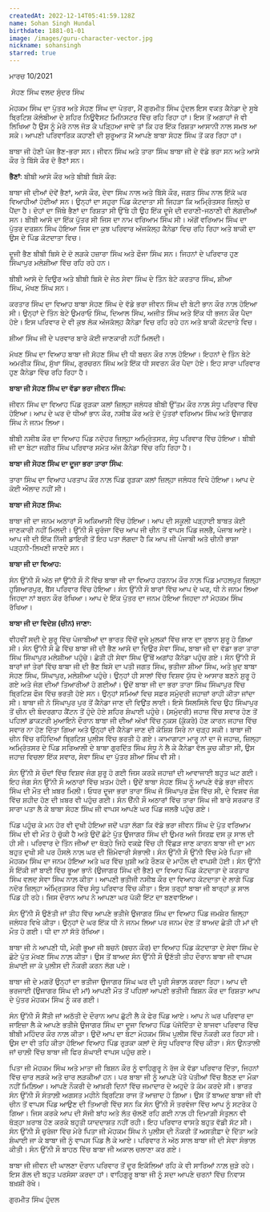 ```yaml
---
createdAt: 2022-12-14T05:41:59.128Z
name: Sohan Singh Hundal
birthdate: 1881-01-01
image: /images/guru-character-vector.jpg
nickname: sohansingh
starred: true
---
```

ਮਾਰਚ 10/2021

 ਸੋਹਣ ਸਿੰਘ ਵਲਦ ਸੁੰਦਰ ਸਿੰਘ

ਮੋਹਕਮ ਸਿੰਘ ਦਾ ਪੁੱਤਰ ਅਤੇ ਸੋਹਣ ਸਿੰਘ ਦਾ ਪੋਤਰਾ, ਮੈਂ ਗੁਰਮੀਤ ਸਿੰਘ ਹੁੰਦਲ ਇਸ ਵਕਤ ਕੈਨੇਡਾ ਦੇ ਸੂਬੇ ਬ੍ਰਿਟਿਸ਼ ਕੋਲੰਬੀਆ ਦੇ ਸ਼ਹਿਰ ਨਿਊਵੈਸਟ ਮਿਨਿਸਟਰ ਵਿੱਚ ਰਹਿ ਰਿਹਾ ਹਾਂ। ਇਸ ਤੋਂ ਅਗਾਹਾਂ ਜੋ ਵੀ ਲਿਖਿਆ ਹੈ ਉਸ ਨੂੰ ਮੇਰੇ ਨਾਲ ਜੋੜ ਕੇ ਪੜ੍ਹਿਆ ਜਾਵੇ ਤਾਂ ਕਿ ਹਰ ਇੱਕ ਰਿਸ਼ਤਾ ਆਸਾਨੀ ਨਾਲ ਸਮਝ ਆ ਸਕੇ। ਆਪਣੀ ਪਰਿਵਾਰਿਕ ਕਹਾਣੀ ਦੀ ਸ਼ੁਰੂਆਤ ਮੈਂ ਆਪਣੇ ਬਾਬਾ ਸੋਹਣ ਸਿੰਘ ਤੋਂ ਕਰ ਰਿਹਾ ਹਾਂ।

ਬਾਬਾ ਜੀ ਹੋਣੀ ਪੰਜ ਭੈਣ-ਭਰਾ ਸਨ। ਜੀਵਨ ਸਿੰਘ ਅਤੇ ਤਾਰਾ ਸਿੰਘ ਬਾਬਾ ਜੀ ਦੇ ਵੱਡੇ ਭਰਾ ਸਨ ਅਤੇ ਆਸੋ ਕੌਰ ਤੇ ਬਿੱਸੋ ਕੌਰ ਦੋ ਭੈਣਾਂ ਸਨ। 

**ਭੈਣਾਂ**: ਬੀਬੀ ਆਸੋ ਕੌਰ ਅਤੇ ਬੀਬੀ ਬਿਸੋ ਕੌਰ:

ਬਾਬਾ ਜੀ ਦੀਆਂ ਦੋਵੇਂ ਭੈਣਾਂ, ਆਸੋ ਕੌਰ, ਦੇਵਾ ਸਿੰਘ ਨਾਲ ਅਤੇ ਬਿੱਸੋ ਕੌਰ, ਜਗਤ ਸਿੰਘ ਨਾਲ ਇੱਕੋ ਘਰ ਵਿਆਹੀਆਂ ਹੋਈਆਂ ਸਨ। ਉਨ੍ਹਾਂ ਦਾ ਸਹੁਰਾ ਪਿੰਡ ਕੋਟਦਾਤਾ ਸੀ ਜਿਹੜਾ ਕਿ ਅਮ੍ਰਿੰਤਸਰ ਜ਼ਿਲ੍ਹੇ ਚ ਪੈਂਦਾ ਹੈ। ਦੋਹਾਂ ਦਾ ਜਿੱਥੇ ਭੈਣਾਂ ਦਾ ਰਿਸ਼ਤਾ ਸੀ ਉੱਥੇ ਹੀ ਉਹ ਇੱਕ ਦੂਜੇ ਦੀ ਦਰਾਣੀ-ਜਠਾਣੀ ਵੀ ਲੱਗਦੀਆਂ ਸਨ। ਬੀਬੀ ਆਸੋ ਦਾ ਇੱਕ ਪੁੱਤਰ ਸੀ ਜਿਸ ਦਾ ਨਾਮ ਵਰਿਆਮ ਸਿੰਘ ਸੀ। ਅੱਗੋਂ ਵਰਿਆਮ ਸਿੰਘ ਦਾ ਪੁੱਤਰ ਦਰਸ਼ਨ ਸਿੰਘ ਹੋਇਆ ਜਿਸ ਦਾ ਕੁਝ ਪਰਿਵਾਰ ਅੱਜਕੱਲ੍ਹ ਕੈਨੇਡਾ ਵਿਚ ਰਹਿ ਰਿਹਾ ਅਤੇ ਬਾਕੀ ਦਾ ਉਸ ਦੇ ਪਿੰਡ ਕੋਟਦਾਤਾ ਵਿਚ। 

ਦੂਜੀ ਭੈਣ ਬੀਬੀ ਬਿਸੋ ਦੇ ਦੋ ਲੜਕੇ ਹਜ਼ਾਰਾ ਸਿੰਘ ਅਤੇ ਫੌਜਾ ਸਿੰਘ ਸਨ। ਜਿਹਨਾਂ ਦੇ ਪਰਿਵਾਰ ਹੁਣ ਸਿੰਘਾਪੁਰ ਮਲੇਸ਼ੀਆ ਵਿੱਚ ਰਹਿ ਰਹੇ ਹਨ। 

ਬੀਬੀ ਆਸੋ ਦੇ ਦਿਉਰ ਅਤੇ ਬੀਬੀ ਬਿਸੋ ਦੇ ਜੇਠ ਸੇਵਾ ਸਿੰਘ ਦੇ ਤਿੰਨ ਬੇਟੇ ਕਰਤਾਰ ਸਿੰਘ, ਸ਼ੀਆ ਸਿੰਘ, ਮੱਖਣ ਸਿੰਘ ਸਨ।

ਕਰਤਾਰ ਸਿੰਘ ਦਾ ਵਿਆਹ ਬਾਬਾ ਸੋਹਣ ਸਿੰਘ ਦੇ ਵੱਡੇ ਭਰਾ ਜੀਵਨ ਸਿੰਘ ਦੀ ਬੇਟੀ ਭਾਨ ਕੌਰ ਨਾਲ਼ ਹੋਇਆ ਸੀ। ਉਨ੍ਹਾਂ ਦੇ ਤਿੰਨ ਬੇਟੇ ਉਮਰਾਓ ਸਿੰਘ, ਦਿਆਲ ਸਿੰਘ, ਅਜੀਤ ਸਿੰਘ ਅਤੇ ਇੱਕ ਧੀ ਭਜਨ ਕੌਰ ਪੈਦਾ ਹੋਏ। ਇਸ ਪਰਿਵਾਰ ਦੇ ਵੀ ਕੁਝ ਲੋਕ ਅੱਜਕੱਲ੍ਹ ਕੈਨੇਡਾ ਵਿਚ ਰਹਿ ਰਹੇ ਹਨ ਅਤੇ ਬਾਕੀ ਕੋਟਦਾਤੇ ਵਿਚ।

ਸ਼ੀਆ ਸਿੰਘ ਜੀ ਦੇ ਪਰਵਾਰ ਬਾਰੇ ਕੋਈ ਜਾਣਕਾਰੀ ਨਹੀਂ ਮਿਲਦੀ। 

ਮੱਖਣ ਸਿੰਘ ਦਾ ਵਿਆਹ ਬਾਬਾ ਜੀ ਸੋਹਣ ਸਿੰਘ ਦੀ ਧੀ ਬਚਨ ਕੌਰ ਨਾਲ਼ ਹੋਇਆ। ਇਹਨਾਂ ਦੇ ਤਿੰਨ ਬੇਟੇ ਅਮਰੀਕ ਸਿੰਘ, ਸੁੱਖਾ ਸਿੰਘ, ਗੁਰਚਰਨ ਸਿੰਘ ਅਤੇ ਇੱਕ ਧੀ ਸਵਰਨ ਕੌਰ ਪੈਦਾ ਹੋਏ। ਇਹ ਸਾਰਾ ਪਰਿਵਾਰ ਹੁਣ ਕੈਨੇਡਾ ਵਿੱਚ ਰਹਿ ਰਿਹਾ ਹੈ।  

**ਬਾਬਾ ਜੀ ਸੋਹਣ ਸਿੰਘ ਦਾ ਵੱਡਾ ਭਰਾ ਜੀਵਨ ਸਿੰਘ:** 

ਜੀਵਨ ਸਿੰਘ ਦਾ ਵਿਆਹ ਪਿੰਡ ਰੁੜਕਾ ਕਲਾਂ ਜ਼ਿਲ੍ਹਾ ਜਲੰਧਰ ਬੀਬੀ ਉੱਤਮ ਕੌਰ ਨਾਲ਼ ਸੰਧੂ ਪਰਿਵਾਰ ਵਿੱਚ ਹੋਇਆ। ਆਪ ਦੇ ਘਰ ਦੋ ਧੀਆਂ ਭਾਨ ਕੌਰ, ਨਸੀਬ ਕੌਰ ਅਤੇ ਦੋ ਪੁੱਤਰਾਂ ਵਰਿਆਮ ਸਿੰਘ ਅਤੇ ਉਜਾਗਰ ਸਿੰਘ ਨੇ ਜਨਮ ਲਿਆ। 

ਬੀਬੀ ਨਸੀਬ ਕੌਰ ਦਾ ਵਿਆਹ ਪਿੰਡ ਨਦੋਹਰ ਜ਼ਿਲ੍ਹਾ ਅਮ੍ਰਿੰਤਸਰ, ਸੰਧੂ ਪਰਿਵਾਰ ਵਿੱਚ ਹੋਇਆ। ਬੀਬੀ ਜੀ ਦਾ ਬੇਟਾ ਜਗੀਰ ਸਿੰਘ ਪਰਿਵਾਰ ਸਮੇਤ ਅੱਜ ਕੈਨੇਡਾ ਵਿੱਚ ਰਹਿ ਰਿਹਾ ਹੈ। 

**ਬਾਬਾ ਜੀ ਸੋਹਣ ਸਿੰਘ ਦਾ ਦੂਜਾ ਭਰਾ ਤਾਰਾ ਸਿੰਘ**: 

ਤਾਰਾ ਸਿੰਘ ਦਾ ਵਿਆਹ ਪਰਤਾਪ ਕੌਰ ਨਾਲ਼ ਪਿੰਡ ਰੁੜਕਾ ਕਲਾਂ ਜ਼ਿਲ੍ਹਾ ਜਲੰਧਰ ਵਿਖੇ ਹੋਇਆ। ਆਪ ਦੇ ਕੋਈ ਔਲਾਦ ਨਹੀਂ ਸੀ। 

**ਬਾਬਾ ਜੀ ਸੋਹਣ ਸਿੰਘ:** 

ਬਾਬਾ ਜੀ ਦਾ ਜਨਮ ਅਠਾਰਾਂ ਸੌ ਅਕਿਆਸੀ ਵਿੱਚ ਹੋਇਆ। ਆਪ ਦੀ ਸਕੂਲੀ ਪੜ੍ਹਾਈ ਬਾਬਤ ਕੋਈ ਜਾਣਕਾਰੀ ਨਹੀਂ ਮਿਲਦੀ। ਉੱਨੀ ਸੌ ਚੁਰੰਜਾ ਵਿੱਚ ਆਪ ਜੀ ਚੀਨ ਤੋਂ ਵਾਪਸ ਪਿੰਡ ਜਲਭੈ, ਪੰਜਾਬ ਆਏ। ਆਪ ਜੀ ਦੀ ਇੱਕ ਨਿੱਜੀ ਡਾਇਰੀ ਤੋਂ ਇਹ ਪਤਾ ਲੱਗਦਾ ਹੈ ਕਿ ਆਪ ਜੀ ਪੰਜਾਬੀ ਅਤੇ ਚੀਨੀ ਭਾਸ਼ਾ ਪੜ੍ਹਨੀ-ਲਿਖਣੀ ਜਾਣਦੇ ਸਨ। 

**ਬਾਬਾ ਜੀ ਦਾ ਵਿਆਹ:** 

ਸੰਨ ਉੱਨੀ ਸੌ ਅੱਠ ਜਾਂ ਉੱਨੀ ਸੌ ਨੌਂ ਵਿੱਚ ਬਾਬਾ ਜੀ ਦਾ ਵਿਆਹ ਹਰਨਾਮ ਕੌਰ ਨਾਲ਼ ਪਿੰਡ ਮਾਹਲਪੁਰ ਜ਼ਿਲ੍ਹਾ ਹੁਸ਼ਿਆਰਪੁਰ, ਬੈਂਸ ਪਰਿਵਾਰ ਵਿੱਚ ਹੋਇਆ। ਸੰਨ ਉੱਨੀ ਸੌ ਬਾਰਾਂ ਵਿੱਚ ਆਪ ਦੇ ਘਰ, ਧੀ ਨੇ ਜਨਮ ਲਿਆ ਜਿਹਦਾ ਨਾਂ ਬਚਨ ਕੌਰ ਰੱਖਿਆ। ਆਪ ਦੇ ਇੱਕ ਪੁੱਤਰ ਦਾ ਜਨਮ ਹੋਇਆ ਜਿਹਦਾ ਨਾਂ ਮੋਹਕਮ ਸਿੰਘ ਰੱਖਿਆ। 

**ਬਾਬਾ ਜੀ ਦਾ ਵਿਦੇਸ਼ (ਚੀਨ) ਜਾਣਾ:** 

ਵੀਹਵੀਂ ਸਦੀ ਦੇ ਸ਼ੁਰੂ ਵਿੱਚ ਪੰਜਾਬੀਆਂ ਦਾ ਭਾਰਤ ਵਿੱਚੋਂ ਦੂਜੇ ਮੁਲਕਾਂ ਵਿੱਚ ਜਾਣ ਦਾ ਰੁਝਾਨ ਸ਼ੁਰੂ ਹੋ ਗਿਆ ਸੀ। ਸੰਨ ਉੱਨੀ ਸੌ ਛੇ ਵਿੱਚ ਬਾਬਾ ਜੀ ਦੀ ਭੈਣ ਆਸੋ ਦਾ ਦਿਉਰ ਸੇਵਾ ਸਿੰਘ, ਬਾਬਾ ਜੀ ਦਾ ਵੱਡਾ ਭਰਾ ਤਾਰਾ ਸਿੰਘ ਸਿੰਘਾਪੁਰ ਮਲੇਸ਼ੀਆ ਪਹੁੰਚੇ। ਛੇਤੀ ਹੀ ਸੇਵਾ ਸਿੰਘ ਉੱਥੋਂ ਅਗਾਂਹ ਕੈਨੇਡਾ ਪਹੁੰਚ ਗਏ। ਸੰਨ ਉੱਨੀ ਸੌ ਬਾਰਾਂ ਜਾਂ ਤੇਰਾਂ ਵਿੱਚ ਬਾਬਾ ਜੀ ਦੀ ਭੈਣ ਬਿਸੋ ਦਾ ਪਤੀ ਜਗਤ ਸਿੰਘ, ਭਤੀਜਾ ਸ਼ੀਆ ਸਿੰਘ, ਅਤੇ ਖ਼ੁਦ ਬਾਬਾ ਸੋਹਣ ਸਿੰਘ, ਸਿੰਘਾਪੁਰ, ਮਲੇਸ਼ੀਆ ਪਹੁੰਚੇ। ਉਨ੍ਹਾਂ ਹੀ ਸਾਲਾਂ ਵਿੱਚ ਵਿਸ਼ਵ ਯੁੱਧ ਦੇ ਆਸਾਰ ਬਣਨੇ ਸ਼ੁਰੂ ਹੋ ਗਏ ਅਤੇ ਜੰਗ ਦੀਆਂ ਤਿਆਰੀਆਂ ਹੋ ਗਈਆਂ। ਉਦੋਂ ਬਾਬਾ ਜੀ ਦਾ ਭਰਾ ਤਾਰਾ ਸਿੰਘ ਸਿੰਘਾਪੁਰ ਵਿੱਚ ਬ੍ਰਿਟਿਸ਼ ਫੌਜ ਵਿੱਚ ਭਰਤੀ ਹੋਏ ਸਨ। ਉਨ੍ਹਾਂ ਸਮਿਆਂ ਵਿਚ ਸਫ਼ਰ ਸਮੁੰਦਰੀ ਜਹਾਜ਼ਾਂ ਰਾਹੀ ਕੀਤਾ ਜਾਂਦਾ ਸੀ। ਬਾਬਾ ਜੀ ਨੇ ਸਿੰਘਾਪੁਰ ਪੁਰ ਤੋਂ ਕੈਨੇਡਾ ਜਾਣ ਦੀ ਵਿਉਂਤ ਲਾਈ। ਇਸੇ ਸਿਲਸਿਲੇ ਵਿਚ ਉਹ ਸਿੰਘਾਪੁਰ ਤੋਂ ਚੀਨ ਦੀ ਬੰਦਰਗਾਹ ਕੈਂਟਨ ਤੋਂ ਹੁੰਦੇ ਹੋਏ ਸ਼ਹਿਰ ਸ਼ੰਘਾਈ ਪਹੁੰਚੇ। (ਸਮੁੰਦਰੀ) ਜਹਾਜ਼ ਵਿੱਚ ਸਵਾਰ ਹੋਣ ਤੋਂ ਪਹਿਲਾਂ ਡਾਕਟਰੀ ਮੁਆਇਨੇ ਦੌਰਾਨ ਬਾਬਾ ਜੀ ਦੀਆਂ ਅੱਖਾਂ ਵਿੱਚ ਨੁਕਸ (ਕੁੱਕਰੇ) ਹੋਣ ਕਾਰਨ ਜਹਾਜ਼ ਵਿੱਚ ਸਵਾਰ ਨਾ ਹੋਣ ਦਿੱਤਾ ਗਿਆ ਅਤੇ ਉਨ੍ਹਾਂ ਦੀ ਕੈਨੇਡਾ ਜਾਣ ਦੀ ਕੋਸ਼ਿਸ਼ ਸਿਰੇ ਨਾ ਚੜ੍ਹ ਸਕੀ। ਬਾਬਾ ਜੀ ਚੀਨ ਵਿੱਚ ਰਹਿੰਦਿਆਂ ਬ੍ਰਿਟਿਸ਼ ਪੁਲੀਸ ਵਿੱਚ ਭਰਤੀ ਹੋ ਗਏ। ਕਾਮਾਗਾਟਾ ਮਾਰੂ ਨਾਂ ਦਾ ਜੋ ਜਹਾਜ਼, ਜ਼ਿਲ੍ਹਾ ਅਮ੍ਰਿੰਤਸਰ ਦੇ ਪਿੰਡ ਸਰਿਆਲੀ ਦੇ ਬਾਬਾ ਗੁਰਦਿੱਤ ਸਿੰਘ ਸੰਧੂ ਨੇ ਲੈ ਕੇ ਕੈਨੇਡਾ ਵੱਲ ਕੂਚ ਕੀਤਾ ਸੀ, ਉਸ ਜਹਾਜ਼ ਵਿਚਲਾ ਇੱਕ ਸਵਾਰ, ਸੇਵਾ ਸਿੰਘ ਦਾ ਪੁੱਤਰ ਸ਼ੀਆ ਸਿੰਘ ਵੀ ਸੀ।

ਸੰਨ ਉੱਨੀ ਸੋ ਚੌਦਾਂ ਵਿੱਚ ਵਿਸ਼ਵ ਜੰਗ ਸ਼ੁਰੂ ਹੋ ਗਈ ਜਿਸ ਕਰਕੇ ਜਹਾਜ਼ਾਂ ਦੀ ਆਵਾਜਾਈ ਬਹੁਤ ਘਟ ਗਈ। ਇਹ ਜੰਗ ਸੰਨ ਉੱਨੀ ਸੌ ਅਠਾਰਾਂ ਵਿੱਚ ਖ਼ਤਮ ਹੋਈ। ਉਦੋਂ ਬਾਬਾ ਸੋਹਣ ਸਿੰਘ ਨੂੰ ਆਪਣੇ ਵੱਡੇ ਭਰਾ ਜੀਵਨ ਸਿੰਘ ਦੀ ਮੌਤ ਦੀ ਖ਼ਬਰ ਮਿਲ਼ੀ। ਓਧਰ ਦੂਜਾ ਭਰਾ ਤਾਰਾ ਸਿੰਘ ਜੋ ਸਿੰਘਾਪੁਰ ਫ਼ੌਜ ਵਿੱਚ ਸੀ, ਦੇ ਵਿਸ਼ਵ ਜੰਗ ਵਿੱਚ ਸ਼ਹੀਦ ਹੋਣ ਦੀ ਖ਼ਬਰ ਵੀ ਪਹੁੰਚ ਗਈ। ਸੰਨ ੳੱਨੀ ਸੌ ਅਠਾਰਾਂ ਵਿੱਚ ਤਾਰਾ ਸਿੰਘ ਜੀ ਬਾਰੇ ਸਰਕਾਰ ਤੋਂ ਸਾਰਾ ਪਤਾ ਲੈ ਕੇ ਬਾਬਾ ਸੋਹਣ ਸਿੰਘ ਜੀ ਵਾਪਸ ਆਪਣੇ ਘਰ ਪਿੰਡ ਜਲਭੈ ਪਹੁੰਚ ਗਏ।

ਪਿੰਡ ਪਹੁੰਚ ਕੇ ਮਨ ਹੋਰ ਵੀ ਦੁਖੀ ਹੋਇਆ ਜਦੋਂ ਪਤਾ ਲੱਗਾ ਕਿ ਵੱਡੇ ਭਰਾ ਜੀਵਨ ਸਿੰਘ ਦੇ ਪੁੱਤ ਵਰਿਆਮ ਸਿੰਘ ਦੀ ਵੀ ਮੌਤ ਹੋ ਚੁੱਕੀ ਹੈ ਅਤੇ ਉਦੋਂ ਛੋਟੇ ਪੁੱਤ ਉਜਾਗਰ ਸਿੰਘ ਦੀ ਉਮਰ ਅਜੇ ਸਿਰਫ਼ ਦਸ ਕੁ ਸਾਲ ਦੀ ਹੀ ਸੀ। ਪਰਿਵਾਰ ਦੇ ਤਿੰਨ ਜੀਆਂ ਦਾ ਥੋੜ੍ਹੇ ਜਿਹੇ ਵਕਫ਼ੇ ਵਿੱਚ ਹੀ ਵਿੱਛੜ ਜਾਣ ਕਾਰਨ ਬਾਬਾ ਜੀ ਦਾ ਮਨ ਬਹੁਤ ਦੁਖੀ ਸੀ ਪਰ ਹੌਸਲੇ ਨਾਲ਼ ਘਰ ਦੀ ਜ਼ਿੰਮੇਵਾਰੀ ਸੰਭਾਲੀ। ਸੰਨ ਉੱਨੀ ਸੌ ਉੱਨੀ ਵਿੱਚ ਮੇਰੇ ਪਿਤਾ ਜੀ ਮੋਹਕਮ ਸਿੰਘ ਦਾ ਜਨਮ ਹੋਇਆ ਅਤੇ ਘਰ ਵਿੱਚ ਖ਼ੁਸ਼ੀ ਅਤੇ ਰੌਣਕ ਦੇ ਮਾਹੌਲ ਦੀ ਵਾਪਸੀ ਹੋਈ। ਸੰਨ ਉੱਨੀ ਸੌ ਇੱਕੀ ਜਾਂ ਬਾਈ ਵਿੱਚ ਭੂਆ ਭਾਨੋ (ਉਜਾਗਰ ਸਿੰਘ ਦੀ ਭੈਣ) ਦਾ ਵਿਆਹ ਪਿੰਡ ਕੋਟਦਾਤਾ ਦੇ ਕਰਤਾਰ ਸਿੰਘ ਵਲਦ ਸੇਵਾ ਸਿੰਘ ਨਾਲ਼ ਕੀਤਾ। ਆਪਣੀ ਭਤੀਜੀ ਨਸੀਬ ਕੌਰ ਦਾ ਵਿਆਹ ਕੋਟਦਾਤਾ ਦੇ ਲਾਗੇ ਪਿੰਡ ਨਦੋਰ ਜ਼ਿਲ੍ਹਾ ਅੰਮ੍ਰਿਤਸਰ ਵਿੱਚ ਸੰਧੂ ਪਰਿਵਾਰ ਵਿੱਚ ਕੀਤਾ। ਇਸ ਤਰ੍ਹਾਂ ਬਾਬਾ ਜੀ ਬਾਰ੍ਹਾਂ ਕੁ ਸਾਲ ਪਿੰਡ ਹੀ ਰਹੇ। ਜਿਸ ਦੌਰਾਨ ਆਪ ਨੇ ਆਪਣਾ ਘਰ ਪੱਕੀ ਇੱਟ ਦਾ ਬਣਵਾਇਆ। 

ਸੰਨ ਉੱਨੀ ਸੌ ਉਣੱਤੀ ਜਾਂ ਤੀਹ ਵਿੱਚ ਆਪਣੇ ਭਤੀਜੇ ਉਜਾਗਰ ਸਿੰਘ ਦਾ ਵਿਆਹ ਪਿੰਡ ਜਮਸ਼ੇਰ ਜ਼ਿਲ੍ਹਾ ਜਲੰਧਰ ਵਿਖੇ ਕੀਤਾ। ਉਨ੍ਹਾਂ ਦੇ ਘਰ ਇੱਕ ਧੀ ਨੇ ਜਨਮ ਲਿਆ ਪਰ ਜਨਮ ਦੇਣ ਤੋਂ ਬਾਅਦ ਛੇਤੀ ਹੀ ਮਾਂ ਦੀ ਮੌਤ ਹੋ ਗਈ। ਧੀ ਦਾ ਨਾਂ ਸੱਤੋ ਰੱਖਿਆ। 

ਬਾਬਾ ਜੀ ਨੇ ਆਪਣੀ ਧੀ, ਮੇਰੀ ਭੂਆ ਜੀ ਬਚਨੋ (ਬਚਨ ਕੌਰ) ਦਾ ਵਿਆਹ ਪਿੰਡ ਕੋਟਦਾਤਾ ਦੇ ਸੇਵਾ ਸਿੰਘ ਦੇ ਛੋਟੇ ਪੁੱਤ ਮੱਖਣ ਸਿੰਘ ਨਾਲ਼ ਕੀਤਾ। ਉਸ ਤੋਂ ਬਾਅਦ ਸੰਨ ਉੱਨੀ ਸੌ ਉਣੱਤੀ ਤੀਹ ਦੌਰਾਨ ਬਾਬਾ ਜੀ ਵਾਪਸ ਸ਼ੰਘਾਈ ਜਾ ਕੇ ਪੁਲੀਸ ਦੀ ਨੌਕਰੀ ਕਰਨ ਲੱਗ ਪਏ। 

ਬਾਬਾ ਜੀ ਦੇ ਮਗਰੋਂ ਉਨ੍ਹਾਂ ਦਾ ਭਤੀਜਾ ਉਜਾਗਰ ਸਿੰਘ ਘਰ ਦੀ ਪੂਰੀ ਸੰਭਾਲ਼ ਕਰਦਾ ਰਿਹਾ। ਆਪ ਦੀ ਭਰਜਾਈ (ਉਜਾਗਰ ਸਿੰਘ ਦੀ ਮਾਂ) ਆਪਣੀ ਮੌਤ ਤੋਂ ਪਹਿਲਾਂ ਆਪਣੀ ਭਤੀਜੀ ਬਿਸ਼ਨ ਕੌਰ ਦਾ ਰਿਸ਼ਤਾ ਆਪ ਦੇ ਪੁੱਤਰ ਮੋਹਕਮ ਸਿੰਘ ਨੂੰ ਕਰ ਗਈ। 

ਸੰਨ ਉੱਨੀ ਸੌ ਸੈਂਤੀ ਜਾਂ ਅਠੱਤੀ ਦੇ ਦੌਰਾਨ ਆਪ ਛੁੱਟੀ ਲੈ ਕੇ ਫੇਰ ਪਿੰਡ ਆਏ। ਆਪ ਨੇ ਘਰ ਪਰਿਵਾਰ ਦਾ ਜਾਇਜ਼ਾ ਲੈ ਕੇ ਆਪਣੇ ਭਤੀਜੇ ਉਜਾਗਰ ਸਿੰਘ ਦਾ ਦੂਜਾ ਵਿਆਹ ਪਿੰਡ ਪੱਜੋਦਿੱਤਾ ਦੇ ਬਾਜਵਾ ਪਰਿਵਾਰ ਵਿੱਚ ਬੀਬੀ ਮਹਿੰਦਰ ਕੌਰ ਨਾਲ਼ ਕੀਤਾ। ਉਦੋਂ ਆਪ ਦਾ ਬੇਟਾ ਮੋਹਕਮ ਸਿੰਘ ਪੁਲੀਸ ਵਿੱਚ ਨੌਕਰੀ ਕਰ ਰਿਹਾ ਸੀ। ਉਸ ਦਾ ਵੀ ਤਹਿ ਕੀਤਾ ਹੋਇਆ ਵਿਆਹ ਪਿੰਡ ਰੁੜਕਾ ਕਲਾਂ ਦੇ ਸੰਧੂ ਪਰਿਵਾਰ ਵਿੱਚ ਕੀਤਾ। ਸੰਨ ਉਨਤਾਲੀ ਜਾਂ ਚਾਲ਼ੀ ਵਿੱਚ ਬਾਬਾ ਜੀ ਫਿਰ ਸ਼ੰਘਾਈ ਵਾਪਸ ਪਹੁੰਚ ਗਏ। 

ਪਿਤਾ ਜੀ ਮੋਹਕਮ ਸਿੰਘ ਅਤੇ ਮਾਤਾ ਜੀ ਬਿਸ਼ਨ ਕੌਰ ਨੂੰ ਵਾਹਿਗੁਰੂ ਨੇ ਰੱਜ ਕੇ ਵੱਡਾ ਪਰਿਵਾਰ ਦਿੱਤਾ, ਜਿਹਨਾਂ ਵਿੱਚ ਚਾਰ ਲੜਕੇ ਅਤੇ ਚਾਰ ਲੜਕੀਆਂ ਹਨ। ਪਰ ਬਾਬਾ ਜੀ ਨੂੰ ਆਪਣੇ ਪੋਤੇ ਪੋਤੀਆਂ ਵਿੱਚ ਬੈਠਣ ਦਾ ਮੌਕਾ ਨਹੀਂ ਮਿਲ਼ਿਆ। ਆਪਣੇ ਨੌਕਰੀ ਦੇ ਆਖ਼ਰੀ ਦਿਨਾਂ ਵਿੱਚ ਜਮਾਦਾਰ ਦੇ ਅਹੁਦੇ ਤੇ ਕੰਮ ਕਰਦੇ ਸੀ। ਭਾਰਤ ਸੰਨ ਉੱਨੀ ਸੌ ਸੰਤਾਲ਼ੀ ਅਗਸਤ ਮਹੀਨੇ ਬ੍ਰਿਟਿਸ਼ ਰਾਜ ਤੋਂ ਆਜ਼ਾਦ ਹੋ ਗਿਆ। ਉਸ ਤੋਂ ਬਾਅਦ ਬਾਬਾ ਜੀ ਵੀ ਚੀਨ ਤੋਂ ਵਾਪਸ ਪਿੰਡ ਆਉਣ ਦੀ ਤਿਆਰੀ ਵਿੱਚ ਸਨ ਕਿ ਸੰਨ ਉੱਨੀ ਸੌ ਤਰਵੰਜਾ ਵਿੱਚ ਆਪ ਨੂੰ ਸਟਰੋਕ ਹੋ ਗਿਆ। ਜਿਸ ਕਰਕੇ ਆਪ ਦੀ ਸੱਜੀ ਬਾਂਹ ਅਤੇ ਲੱਤ ਚੱਲਣੋਂ ਰਹਿ ਗਈ ਨਾਲ਼ ਹੀ ਦਿਮਾਗ਼ੀ ਸੰਤੁਲਨ ਵੀ ਥੋੜ੍ਹਾ ਖ਼ਰਾਬ ਹੋਣ ਕਰਕੇ ਬਹੁਤੀ ਯਾਦਦਾਸ਼ਤ ਨਹੀਂ ਰਹੀ। ਇਹ ਪਰਿਵਾਰ ਵਾਸਤੇ ਬਹੁਤ ਵੱਡੀ ਸੱਟ ਸੀ। ਸੰਨ ਉੱਨੀ ਸੌ ਚੁਰੰਜਾ ਵਿੱਚ ਮੇਰੇ ਪਿਤਾ ਜੀ ਮੋਹਕਮ ਸਿੰਘ ਨੇ ਪੁਲੀਸ ਦੀ ਨੌਕਰੀ ਤੋਂ ਅਸਤੀਫ਼ਾ ਦੇ ਦਿੱਤਾ ਅਤੇ ਸ਼ੰਘਾਈ ਜਾ ਕੇ ਬਾਬਾ ਜੀ ਨੂੰ ਵਾਪਸ ਪਿੰਡ ਲੈ ਕੇ ਆਏ। ਪਰਿਵਾਰ ਨੇ ਅੱਠ ਸਾਲ ਬਾਬਾ ਜੀ ਦੀ ਸੇਵਾ ਸੰਭਾਲ਼ ਕੀਤੀ। ਸੰਨ ਉੱਨੀ ਸੌ ਬਾਹਠ ਵਿੱਚ ਬਾਬਾ ਜੀ ਅਕਾਲ ਚਲਾਣਾ ਕਰ ਗਏ। 

ਬਾਬਾ ਜੀ ਜੀਵਨ ਦੀ ਘਾਲਣਾ ਦੌਰਾਨ ਪਰਿਵਾਰ ਤੋਂ ਦੂਰ ਇਕੱਲਿਆਂ ਰਹਿ ਕੇ ਵੀ ਸਾਰਿਆਂ ਨਾਲ਼ ਜੁੜੇ ਰਹੇ। ਇਸ ਗੱਲ ਦੀ ਬਹੁਤ ਪਰਸੰਸਾ ਕਰਦਾ ਹਾਂ। ਵਾਹਿਗੁਰੂ ਬਾਬਾ ਜੀ ਨੂੰ ਸਦਾ ਆਪਣੇ ਚਰਨਾਂ ਵਿੱਚ ਨਿਵਾਸ ਬਖ਼ਸ਼ੀ ਰੱਖੇ। 

ਗੁਰਮੀਤ ਸਿੰਘ ਹੁੰਦਲ